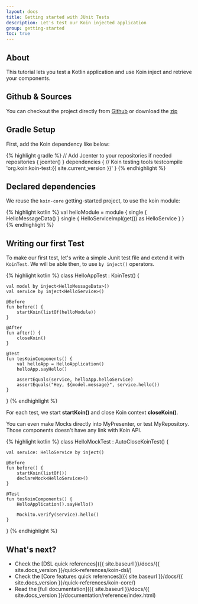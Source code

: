 ```yaml
---
layout: docs
title: Getting started with JUnit Tests
description: Let's test our Koin injected application
group: getting-started
toc: true
---
```


## About

This tutorial lets you test a Kotlin application and use Koin inject and retrieve your components.

## Github & Sources

<div class="alert alert-secondary" role="alert">
    You can checkout the project directly from <a href="https://github.com/InsertKoinIO/getting-started-koin-core">Github</a> or download the <a href="https://github.com/InsertKoinIO/getting-started-koin-core/archive/master.zip">zip</a>
</div>


## Gradle Setup

First, add the Koin dependency like below:

{% highlight gradle %}
// Add Jcenter to your repositories if needed
repositories {
    jcenter()
}
dependencies {
    // Koin testing tools
    testcompile 'org.koin:koin-test:{{ site.current_version }}'
}
{% endhighlight %}

## Declared dependencies

We reuse the `koin-core` getting-started project, to use the koin module:

{% highlight kotlin %}
val helloModule = module {
    single { HelloMessageData() }
    single { HelloServiceImpl(get()) as HelloService }
}
{% endhighlight %}

## Writing our first Test

To make our first test, let's write a simple Junit test file and extend it with `KoinTest`. We will be able then, to use `by inject()` operators.

{% highlight kotlin %}
class HelloAppTest : KoinTest() {

    val model by inject<HelloMessageData>()
    val service by inject<HelloService>()

    @Before
    fun before() {
        startKoin(listOf(helloModule))
    }

    @After
    fun after() {
        closeKoin()
    }

    @Test
    fun tesKoinComponents() {
        val helloApp = HelloApplication()
        helloApp.sayHello()

        assertEquals(service, helloApp.helloService)
        assertEquals("Hey, ${model.message}", service.hello())
    }
}
{% endhighlight %}

<div class="alert alert-warning" role="alert">
  For each test, we start <b>startKoin()</b> and close Koin context <b>closeKoin()</b>.
</div>

You can even make Mocks directly into MyPresenter, or test MyRepository. Those components doesn't have any link with Koin API.

{% highlight kotlin %}
class HelloMockTest : AutoCloseKoinTest() {

    val service: HelloService by inject()

    @Before
    fun before() {
        startKoin(listOf())
        declareMock<HelloService>()
    }

    @Test
    fun tesKoinComponents() {
        HelloApplication().sayHello()

        Mockito.verify(service).hello()
    }
}
{% endhighlight %}


## What's next?

* Check the [DSL quick references]({{ site.baseurl }}/docs/{{ site.docs_version }}/quick-references/koin-dsl/)
* Check the [Core features quick references]({{ site.baseurl }}/docs/{{ site.docs_version }}/quick-references/koin-core/)
* Read the [full documentation]({{ site.baseurl }}/docs/{{ site.docs_version }}/documentation/reference/index.html)